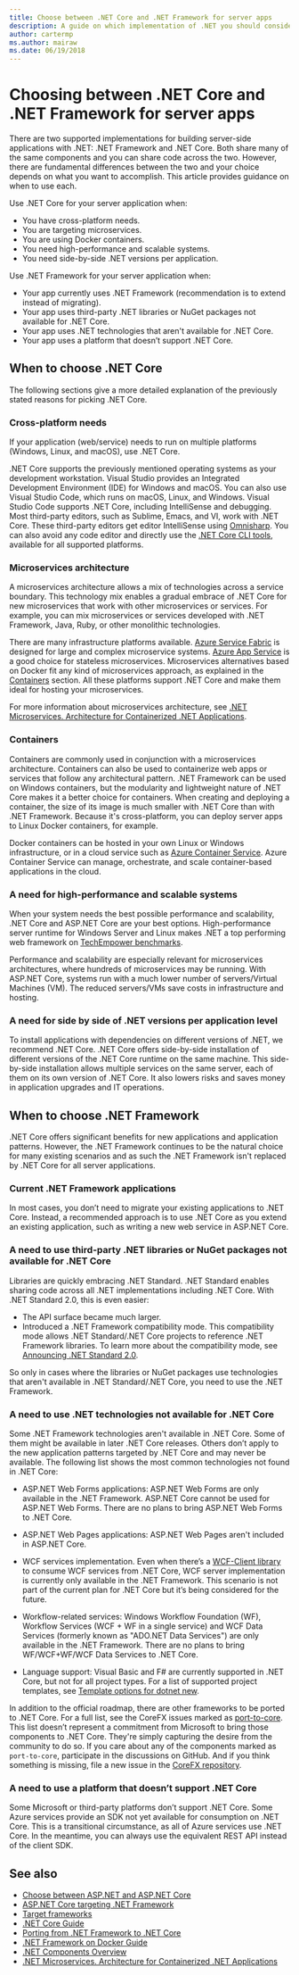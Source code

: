 ```yaml
---
title: Choose between .NET Core and .NET Framework for server apps
description: A guide on which implementation of .NET you should consider when building a server app in .NET.
author: cartermp
ms.author: mairaw
ms.date: 06/19/2018
---
```

# Choosing between .NET Core and .NET Framework for server apps

There are two supported implementations for building server-side applications with .NET: .NET Framework and .NET Core. Both share many of the same components and you can share code across the two. However, there are fundamental differences between the two and your choice depends on what you want to accomplish.  This article provides guidance on when to use each.

Use .NET Core for your server application when:

* You have cross-platform needs.
* You are targeting microservices.
* You are using Docker containers.
* You need high-performance and scalable systems.
* You need side-by-side .NET versions per application.

Use .NET Framework for your server application when:

* Your app currently uses .NET Framework (recommendation is to extend instead of migrating).
* Your app uses third-party .NET libraries or NuGet packages not available for .NET Core.
* Your app uses .NET technologies that aren't available for .NET Core.
* Your app uses a platform that doesn’t support .NET Core.

## When to choose .NET Core

The following sections give a more detailed explanation of the previously stated reasons for picking .NET Core.

### Cross-platform needs

If your application (web/service) needs to run on multiple platforms (Windows, Linux, and macOS), use .NET Core.

.NET Core supports the previously mentioned operating systems as your development workstation. Visual Studio provides an Integrated Development Environment (IDE) for Windows and macOS. You can also use Visual Studio Code, which runs on macOS, Linux, and Windows. Visual Studio Code supports .NET Core, including IntelliSense and debugging. Most third-party editors, such as Sublime, Emacs, and VI, work with .NET Core. These third-party editors get editor IntelliSense using [Omnisharp](https://www.omnisharp.net/). You can also avoid any code editor and directly use the [.NET Core CLI tools](../core/tools/index.md), available for all supported platforms.

### Microservices architecture

A microservices architecture allows a mix of technologies across a service boundary. This technology mix enables a gradual embrace of .NET Core for new microservices that work with other microservices or services. For example, you can mix microservices or services developed with .NET Framework, Java, Ruby, or other monolithic technologies.

There are many infrastructure platforms available. [Azure Service Fabric](https://azure.microsoft.com/services/service-fabric/) is designed for large and complex microservice systems. [Azure App Service](https://azure.microsoft.com/services/app-service/) is a good choice for stateless microservices. Microservices alternatives based on Docker fit any kind of microservices approach, as explained in the [Containers](#containers) section. All these platforms support .NET Core and make them ideal for hosting your microservices.

For more information about microservices architecture, see [.NET Microservices. Architecture for Containerized .NET Applications](microservices-architecture/index.md).

### Containers

Containers are commonly used in conjunction with a microservices architecture. Containers can also be used to containerize web apps or services that follow any architectural pattern. .NET Framework can be used on Windows containers, but the modularity and lightweight nature of .NET Core makes it a better choice for containers. When creating and deploying a container, the size of its image is much smaller with .NET Core than with .NET Framework. Because it's cross-platform, you can deploy server apps to Linux Docker containers, for example.

Docker containers can be hosted in your own Linux or Windows infrastructure, or in a cloud service such as [Azure Container Service](https://azure.microsoft.com/services/container-service/). Azure Container Service can manage, orchestrate, and scale container-based applications in the cloud.

### A need for high-performance and scalable systems

When your system needs the best possible performance and scalability, .NET Core and ASP.NET Core are your best options. High-performance server runtime for Windows Server and Linux makes .NET a top performing web framework on [TechEmpower benchmarks](https://www.techempower.com/benchmarks/#hw=ph&test=plaintext).

Performance and scalability are especially relevant for microservices architectures, where hundreds of microservices may be running. With ASP.NET Core, systems run with a much lower number of servers/Virtual Machines (VM). The reduced servers/VMs save costs in infrastructure and hosting.

### A need for side by side of .NET versions per application level

To install applications with dependencies on different versions of .NET, we recommend .NET Core. .NET Core offers side-by-side installation of different versions of the .NET Core runtime on the same machine. This side-by-side installation allows multiple services on the same server, each of them on its own version of .NET Core. It also lowers risks and saves money in application upgrades and IT operations.

## When to choose .NET Framework

.NET Core offers significant benefits for new applications and application patterns. However, the .NET Framework continues to be the natural choice for many existing scenarios and as such the .NET Framework isn't replaced by .NET Core for all server applications.

### Current .NET Framework applications

In most cases, you don’t need to migrate your existing applications to .NET Core. Instead, a recommended approach is to use .NET Core as you extend an existing application, such as writing a new web service in ASP.NET Core.

### A need to use third-party .NET libraries or NuGet packages not available for .NET Core

Libraries are quickly embracing .NET Standard. .NET Standard enables sharing code across all .NET implementations including .NET Core. With .NET Standard 2.0, this is even easier:

- The API surface became much larger. 
- Introduced a .NET Framework compatibility mode. This compatibility mode allows .NET Standard/.NET Core projects to reference .NET Framework libraries. To learn more about the compatibility mode, see [Announcing .NET Standard 2.0](https://blogs.msdn.microsoft.com/dotnet/2017/08/14/announcing-net-standard-2-0/).

So only in cases where the libraries or NuGet packages use technologies that aren't available in .NET Standard/.NET Core, you need to use the .NET Framework.

### A need to use .NET technologies not available for .NET Core

Some .NET Framework technologies aren't available in .NET Core. Some of them might be available in later .NET Core releases. Others don’t apply to the new application patterns targeted by .NET Core and may never be available. The following list shows the most common technologies not found in .NET Core:

* ASP.NET Web Forms applications: ASP.NET Web Forms are only available in the .NET Framework. ASP.NET Core cannot be used for ASP.NET Web Forms. There are no plans to bring ASP.NET Web Forms to .NET Core.

* ASP.NET Web Pages applications: ASP.NET Web Pages aren't included in ASP.NET Core. 

* WCF services implementation. Even when there’s a [WCF-Client library](https://github.com/dotnet/wcf) to consume WCF services from .NET Core, WCF server implementation is currently only available in the .NET Framework. This scenario is not part of the current plan for .NET Core but it’s being considered for the future.

* Workflow-related services: Windows Workflow Foundation (WF), Workflow Services (WCF + WF in a single service) and WCF Data Services (formerly known as "ADO.NET Data Services") are only available in the .NET Framework.  There are no plans to bring WF/WCF+WF/WCF Data Services to .NET Core.

* Language support: Visual Basic and F# are currently supported in .NET Core, but not for all project types. For a list of supported project templates, see [Template options for dotnet new](../core/tools/dotnet-new.md#arguments).

In addition to the official roadmap, there are other frameworks to be ported to .NET Core. For a full list, see the CoreFX issues marked as [port-to-core](https://github.com/dotnet/corefx/issues?q=is%3Aopen+is%3Aissue+label%3Aport-to-core). This list doesn’t represent a commitment from Microsoft to bring those components to .NET Core. They're simply capturing the desire from the community to do so. If you care about any of the components marked as `port-to-core`, participate in the discussions on GitHub. And if you think something is missing, file a new issue in the [CoreFX repository](https://github.com/dotnet/corefx/issues/new).

### A need to use a platform that doesn’t support .NET Core

Some Microsoft or third-party platforms don’t support .NET Core. Some Azure services provide an SDK not yet available for consumption on .NET Core. This is a transitional circumstance, as all of Azure services use .NET Core. In the meantime, you can always use the equivalent REST API instead of the client SDK.

## See also

- [Choose between ASP.NET and ASP.NET Core](/aspnet/core/choose-aspnet-framework)
- [ASP.NET Core targeting .NET Framework](/aspnet/core#aspnet-core-targeting-net-framework)
- [Target frameworks](frameworks.md)
- [.NET Core Guide](../core/index.md)
- [Porting from .NET Framework to .NET Core](../core/porting/index.md)
- [.NET Framework on Docker Guide](../framework/docker/index.md)
- [.NET Components Overview](components.md)
- [.NET Microservices. Architecture for Containerized .NET Applications](microservices-architecture/index.md)
